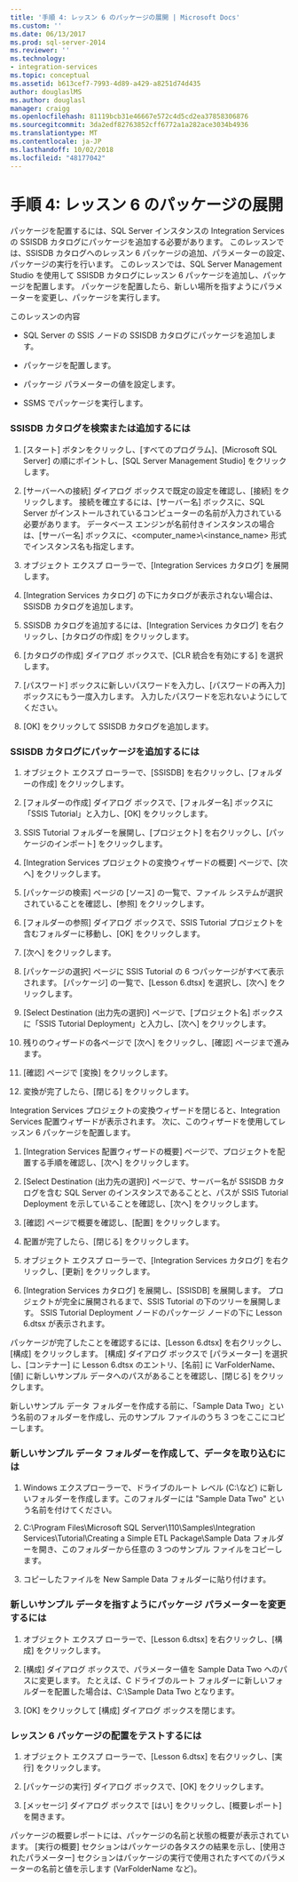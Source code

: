 ```yaml
---
title: '手順 4: レッスン 6 のパッケージの展開 | Microsoft Docs'
ms.custom: ''
ms.date: 06/13/2017
ms.prod: sql-server-2014
ms.reviewer: ''
ms.technology:
- integration-services
ms.topic: conceptual
ms.assetid: b613cef7-7993-4d89-a429-a8251d74d435
author: douglaslMS
ms.author: douglasl
manager: craigg
ms.openlocfilehash: 81119bcb31e46667e572c4d5cd2ea37858306876
ms.sourcegitcommit: 3da2edf82763852cff6772a1a282ace3034b4936
ms.translationtype: MT
ms.contentlocale: ja-JP
ms.lasthandoff: 10/02/2018
ms.locfileid: "48177042"
---
```

# <a name="step-4-deploying-the-lesson-6-package"></a>手順 4: レッスン 6 のパッケージの展開
  パッケージを配置するには、SQL Server インスタンスの Integration Services の SSISDB カタログにパッケージを追加する必要があります。 このレッスンでは、SSISDB カタログへのレッスン 6 パッケージの追加、パラメーターの設定、パッケージの実行を行います。 このレッスンでは、SQL Server Management Studio を使用して SSISDB カタログにレッスン 6 パッケージを追加し、パッケージを配置します。 パッケージを配置したら、新しい場所を指すようにパラメーターを変更し、パッケージを実行します。  
  
 このレッスンの内容  
  
-   SQL Server の SSIS ノードの SSISDB カタログにパッケージを追加します。  
  
-   パッケージを配置します。  
  
-   パッケージ パラメーターの値を設定します。  
  
-   SSMS でパッケージを実行します。  
  
### <a name="to-locate-or-add-the-the-ssisdb-catalog"></a>SSISDB カタログを検索または追加するには  
  
1.  [スタート] ボタンをクリックし、[すべてのプログラム]、[Microsoft SQL Server] の順にポイントし、[SQL Server Management Studio] をクリックします。  
  
2.  [サーバーへの接続] ダイアログ ボックスで既定の設定を確認し、[接続] をクリックします。 接続を確立するには、[サーバー名] ボックスに、SQL Server がインストールされているコンピューターの名前が入力されている必要があります。 データベース エンジンが名前付きインスタンスの場合は、[サーバー名] ボックスに、<computer_name>\\<instance_name> 形式でインスタンス名も指定します。  
  
3.  オブジェクト エクスプ ローラーで、[Integration Services カタログ] を展開します。  
  
4.  [Integration Services カタログ] の下にカタログが表示されない場合は、SSISDB カタログを追加します。  
  
5.  SSISDB カタログを追加するには、[Integration Services カタログ] を右クリックし、[カタログの作成] をクリックします。  
  
6.  [カタログの作成] ダイアログ ボックスで、[CLR 統合を有効にする] を選択します。  
  
7.  [パスワード] ボックスに新しいパスワードを入力し、[パスワードの再入力] ボックスにもう一度入力します。 入力したパスワードを忘れないようにしてください。  
  
8.  [OK] をクリックして SSISDB カタログを追加します。  
  
### <a name="to-add-the-package-to-the-ssisdb-catalog"></a>SSISDB カタログにパッケージを追加するには  
  
1.  オブジェクト エクスプ ローラーで、[SSISDB] を右クリックし、[フォルダーの作成] をクリックします。  
  
2.  [フォルダーの作成] ダイアログ ボックスで、[フォルダー名] ボックスに「SSIS Tutorial」と入力し、[OK] をクリックします。  
  
3.  SSIS Tutorial フォルダーを展開し、[プロジェクト] を右クリックし、[パッケージのインポート] をクリックします。  
  
4.  [Integration Services プロジェクトの変換ウィザードの概要] ページで、[次へ] をクリックします。  
  
5.  [パッケージの検索] ページの [ソース] の一覧で、ファイル システムが選択されていることを確認し、[参照] をクリックします。  
  
6.  [フォルダーの参照] ダイアログ ボックスで、SSIS Tutorial プロジェクトを含むフォルダーに移動し、[OK] をクリックします。  
  
7.  [次へ] をクリックします。  
  
8.  [パッケージの選択] ページに SSIS Tutorial の 6 つパッケージがすべて表示されます。 [パッケージ] の一覧で、[Lesson 6.dtsx] を選択し、[次へ] をクリックします。  
  
9. [Select Destination (出力先の選択)] ページで、[プロジェクト名] ボックスに「SSIS Tutorial Deployment」と入力し、[次へ] をクリックします。  
  
10. 残りのウィザードの各ページで [次へ] をクリックし、[確認] ページまで進みます。  
  
11. [確認] ページで [変換] をクリックします。  
  
12. 変換が完了したら、[閉じる] をクリックします。  
  
 Integration Services プロジェクトの変換ウィザードを閉じると、Integration Services 配置ウィザードが表示されます。 次に、このウィザードを使用してレッスン 6 パッケージを配置します。  
  
1.  [Integration Services 配置ウィザードの概要] ページで、プロジェクトを配置する手順を確認し、[次へ] をクリックします。  
  
2.  [Select Destination (出力先の選択)] ページで、サーバー名が SSISDB カタログを含む SQL Server のインスタンスであることと、パスが SSIS Tutorial Deployment を示していることを確認し、[次へ] をクリックします。  
  
3.  [確認] ページで概要を確認し、[配置] をクリックします。  
  
4.  配置が完了したら、[閉じる] をクリックします。  
  
5.  オブジェクト エクスプ ローラーで、[Integration Services カタログ] を右クリックし、[更新] をクリックします。  
  
6.  [Integration Services カタログ] を展開し、[SSISDB] を展開します。 プロジェクトが完全に展開されるまで、SSIS Tutorial の下のツリーを展開します。 SSIS Tutorial Deployment ノードのパッケージ ノードの下に Lesson 6.dtsx が表示されます。  
  
 パッケージが完了したことを確認するには、[Lesson 6.dtsx] を右クリックし、[構成] をクリックします。 [構成] ダイアログ ボックスで [パラメーター] を選択し、[コンテナー] に Lesson 6.dtsx のエントリ、[名前] に VarFolderName、[値] に新しいサンプル データへのパスがあることを確認し、[閉じる] をクリックします。  
  
 新しいサンプル データ フォルダーを作成する前に、「Sample Data Two」という名前のフォルダーを作成し、元のサンプル ファイルのうち 3 つをここにコピーします。  
  
### <a name="to-create-and-populate-a-new-sample-data-folder"></a>新しいサンプル データ フォルダーを作成して、データを取り込むには  
  
1.  Windows エクスプローラーで、ドライブのルート レベル (C:\\など) に新しいフォルダーを作成します。このフォルダーには "Sample Data Two" という名前を付けてください。  
  
2.  C:\Program Files\Microsoft SQL Server\110\Samples\Integration Services\Tutorial\Creating a Simple ETL Package\Sample Data フォルダーを開き、このフォルダーから任意の 3 つのサンプル ファイルをコピーします。  
  
3.  コピーしたファイルを New Sample Data フォルダーに貼り付けます。  
  
### <a name="to-change-the-package-parameter-to-point-to-the-new-sample-data"></a>新しいサンプル データを指すようにパッケージ パラメーターを変更するには  
  
1.  オブジェクト エクスプ ローラーで、[Lesson 6.dtsx] を右クリックし、[構成] をクリックします。  
  
2.  [構成] ダイアログ ボックスで、パラメーター値を Sample Data Two へのパスに変更します。 たとえば、C ドライブのルート フォルダーに新しいフォルダーを配置した場合は、C:\Sample Data Two となります。  
  
3.  [OK] をクリックして [構成] ダイアログ ボックスを閉じます。  
  
### <a name="to-test-the-lesson-6-package-deployment"></a>レッスン 6 パッケージの配置をテストするには  
  
1.  オブジェクト エクスプ ローラーで、[Lesson 6.dtsx] を右クリックし、[実行] をクリックします。  
  
2.  [パッケージの実行] ダイアログ ボックスで、[OK] をクリックします。  
  
3.  [メッセージ] ダイアログ ボックスで [はい] をクリックし、[概要レポート] を開きます。  
  
 パッケージの概要レポートには、パッケージの名前と状態の概要が表示されています。 [実行の概要] セクションはパッケージの各タスクの結果を示し、[使用されたパラメーター] セクションはパッケージの実行で使用されたすべてのパラメーターの名前と値を示します (VarFolderName など)。  
  
  

